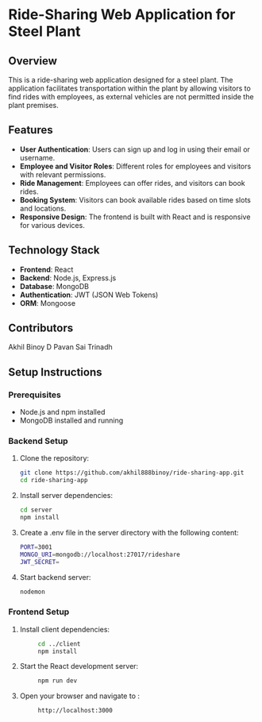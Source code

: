 # Ride-Sharing Web Application for Steel Plant

## Overview

This is a ride-sharing web application designed for a steel plant. The application facilitates transportation within the plant by allowing visitors to find rides with employees, as external vehicles are not permitted inside the plant premises.

## Features

- **User Authentication**: Users can sign up and log in using their email or username.
- **Employee and Visitor Roles**: Different roles for employees and visitors with relevant permissions.
- **Ride Management**: Employees can offer rides, and visitors can book rides.
- **Booking System**: Visitors can book available rides based on time slots and locations.
- **Responsive Design**: The frontend is built with React and is responsive for various devices.

## Technology Stack

- **Frontend**: React
- **Backend**: Node.js, Express.js
- **Database**: MongoDB
- **Authentication**: JWT (JSON Web Tokens)
- **ORM**: Mongoose

## Contributors
Akhil Binoy
D Pavan Sai Trinadh

## Setup Instructions

### Prerequisites

- Node.js and npm installed
- MongoDB installed and running



### Backend Setup

1. Clone the repository:

   ```sh
   git clone https://github.com/akhil888binoy/ride-sharing-app.git
   cd ride-sharing-app
2. Install server dependencies:

    ```sh
    cd server
    npm install
3. Create a .env file in the server directory with the following content:


    ```sh
    PORT=3001
    MONGO_URI=mongodb://localhost:27017/rideshare
    JWT_SECRET=

4. Start backend server:


    ```sh
    nodemon

### Frontend Setup

1. Install client dependencies:

   ```sh
        cd ../client
        npm install

2. Start the React development server:

   ```sh
        npm run dev

3. Open your browser and navigate to :

   ```sh
        http://localhost:3000





